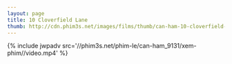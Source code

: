 ```yaml
---
layout: page
title: 10 Cloverfield Lane
thumb: http://cdn.phim3s.net/images/films/thumb/can-ham-10-cloverfield-lane-2016.jpg
---
```

{% include jwpadv src='//phim3s.net/phim-le/can-ham_9131/xem-phim//video.mp4' %}